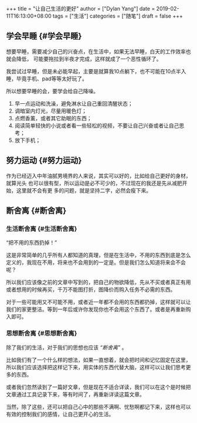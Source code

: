 +++
title = "让自己生活的更好"
author = ["Dylan Yang"]
date = 2019-02-11T16:13:00+08:00
tags = ["生活"]
categories = ["随笔"]
draft = false
+++

## 学会早睡 {#学会早睡}

想要早睡，需要减少自己的兴奋点，在生活中，如果无法早睡，白天的工作效率也就会降低，
可能要拖拉到半夜才完成，这样就成了一个恶性循环了。

我尝试过早睡，但是未必能早起，主要是就算我10点躺下，也不可能在10点半入睡，毕竟手机、pad等等太好玩了。

所以想要早睡的会，要学会给自己降噪。

1.  早一点运动和洗澡，避免淋水让自己重回清醒状态；
2.  调暗室内灯光，尽量用暖色灯；
3.  点燃香薰，或者其它助眠的东西；
4.  阅读简单轻快的小说或者看一些轻松的视频，不要让自己兴奋或者让自己思考；
5.  放下手机；

<!--more-->


## 努力运动 {#努力运动}

作为已经迈入中年油腻男境界的人来说，其实可以好的，比如给自己更好的身材，就算光头
也可以很有型，所以运动是必不可少的，不过现在的我还是先从减肥开始，这里就不会有更
多的问题，就是坚持二字，必然会瘦下来。


## 断舍离 {#断舍离}


### 生活断舍离 {#生活断舍离}

“把不用的东西扔掉！”

这是非常简单的几乎所有人都知道的真理，但是在生活中，不用的东西到底是怎么定义的，我现在不用，将来也不会用到的一定是。但是我们怎么知道将来会不会呢？

所以我们应该像之前的文章中写到的，把自己的物欲降低，先从不买或者真正有用或者想用的时候再买，千万不能图打折，图降价而购入任务不必需的东西。

对于一些可能用又不可能不用，或者近一年都不会用的东西都扔掉，这样就可以让我们的家更整洁。等到一年后或许你发现你也不会用这个东西了。或者是再重新购入即可。


### 思想断舍离 {#思想断舍离}

除了我们的生活，对于我们的思想也应该 _“断舍离”_ 。

比如我们有了一个什么样的想法，如果一直想着，就会把时间和记忆固定在这里，所以我们应该选择把这样记下来，用实体的东西代替大脑，这样可以让我们思考更多的东西。

或者我们忽然读到了一篇好文章，但是现在不适合详读，我们可以在这个是时候把文章通过工具记录下来，等有时间了，再重新详读这篇文章。

当然，除了这些，还可以把自己心中的那些不满啊、忧愁啊都记下来，这样也可以有效的控制我们的感情，让自己更开心的生活。
